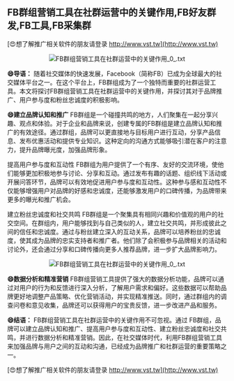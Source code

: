 ## **FB群组营销工具在社群运营中的关键作用,FB好友群发,FB工具,FB采集群**

[😍想了解推广相关软件的朋友请登录 http://www.vst.tw](http://www.vst.tw)

 <center><img src="https://vst.tw/MP4/tuiguang/png/4.png" alt="FB群组营销工具在社群运营中的关键作用_0_.txt"></center>

**😄导语：**
随着社交媒体的快速发展，Facebook（简称FB）已成为全球最大的社交媒体平台之一。在这个平台上，FB群组成为了一个独特而重要的社群运营工具。本文将探讨FB群组营销工具在社群运营中的关键作用，并探讨其对于品牌推广、用户参与度和粉丝忠诚度的积极影响。

**😄建立品牌认知和推广**
FB群组是一个碰撞共鸣的地方，人们聚集在一起分享兴趣、观点和体验。对于企业和品牌来说，创建专属的FB群组是建立品牌认知和推广的有效途径。通过群组，品牌可以更直接地与目标用户进行互动，分享产品信息、发布优惠活动和提供专业知识。这种定向的沟通方式能够吸引潜在客户的注意力，提升品牌曝光度，加强品牌形象。

提高用户参与度和互动性
FB群组为用户提供了一个有序、友好的交流环境，使他们能够更加积极地参与讨论、分享和互动。通过发布有趣的话题、组织线下活动或开展问答环节，品牌可以有效地促进用户参与度和互动性。这种参与感和互动性不仅能够增强用户对品牌的好感和忠诚度，还能够激发用户的口碑传播，为品牌带来更多的曝光和推广机会。

建立粉丝忠诚度和社交共鸣
FB群组是一个聚集具有相同兴趣和价值观的用户的社交空间。在群组内，用户能够找到与自己类似的人，建立社交共鸣，并形成彼此之间的信任和忠诚度。通过与粉丝建立深入的互动关系，品牌可以培养粉丝的忠诚度，使其成为品牌的忠实支持者和推广者。他们除了会积极参与品牌相关的活动和讨论外，还会通过分享和口碑传播向更多人推荐品牌，进一步扩大品牌影响力。

 <center><img src="https://vst.tw/MP4/tuiguang/png/3.png" alt="FB群组营销工具在社群运营中的关键作用_0_.txt"></center>

**😄数据分析和精准营销**
FB群组营销工具提供了强大的数据分析功能，品牌可以通过对用户的行为和反馈进行深入分析，了解用户需求和偏好。这些数据可以帮助品牌更好地调整产品策略、优化营销活动，并实现精准推送。同时，通过群组内的调查问卷和意见收集，品牌还可以获得用户的宝贵反馈，进一步改进产品和服务。

**😄结语：**
FB群组营销工具在社群运营中的关键作用不可忽视。通过 FB群组，品牌可以建立品牌认知和推广、提高用户参与度和互动性、建立粉丝忠诚度和社交共鸣，并进行数据分析和精准营销。因此，在社交媒体时代，利用FB群组营销工具来加强品牌与用户之间的互动和沟通，已经成为品牌推广和社群运营的重要策略之一。

[😍想了解推广相关软件的朋友请登录 http://www.vst.tw](http://www.vst.tw)



